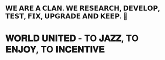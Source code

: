 ## 𝗪𝗘 𝗔𝗥𝗘 𝗔 𝗖𝗟𝗔𝗡. 𝗪𝗘 𝗥𝗘𝗦𝗘𝗔𝗥𝗖𝗛, 𝗗𝗘𝗩𝗘𝗟𝗢𝗣, 𝗧𝗘𝗦𝗧, 𝗙𝗜𝗫, 𝗨𝗣𝗚𝗥𝗔𝗗𝗘 𝗔𝗡𝗗 𝗞𝗘𝗘𝗣.  💖

# 𝐖𝐎𝐑𝐋𝐃 𝐔𝐍𝐈𝐓𝐄𝐃 - TO 𝐉𝐀𝐙𝐙, TO 𝐄𝐍𝐉𝐎𝐘, TO 𝐈𝐍𝐂𝐄𝐍𝐓𝐈𝐕𝐄
